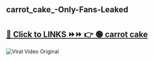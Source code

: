 
 ## carrot_cake_-Only-Fans-Leaked

# <h2><a href="https://clipsfans.com/carrot_cake_&ref=git">🔗 Click to LINKS ⏩⏩ 👉 🟢 carrot cake  </a></h2>

<a href="https://clipsfans.com/carrot_cake_&ref=git" rel="nofollow" data-target="animated-image.originalLink"><img src="https://i.ibb.co.com/xMMVF88/686577567.gif" alt="Viral Video Original" style="max-width: 100%; display: inline-block;" data-target="animated-image.originalImage"></a>

